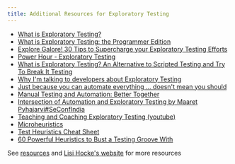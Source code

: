 ```yaml
---
title: Additional Resources for Exploratory Testing
---
```


   - [What is Exploratory Testing?](https://medium.com/@maaret.pyhajarvi/what-is-exploratory-testing-88d967060145)
   - [What is Exploratory Testing: the Programmer Edition](https://blog.usejournal.com/what-is-exploratory-testing-the-programmer-edition-881765411f2c)
   - [Explore Galore! 30 Tips to Supercharge your Exploratory Testing Efforts](https://www.testbuddy.co/blog/what-is-exploratory-testing-an-alternative-to-scripted-testing-and-try-to-break-it-testing)
   - [Power Hour - Exploratory Testing](https://club.ministryoftesting.com/t/power-hour-exploratory-testing/)
   - [What is Exploratory Testing? An Alternative to Scripted Testing and
   Try To Break It Testing](https://www.testbuddy.co/blog/what-is-exploratory-testing-an-alternative-to-scripted-testing-and-try-to-break-it-testing)
   - [Why I'm talking to developers about Exploratory Testing](https://blog.scottlogic.com/2019/11/18/talking-to-devs-about-testing.html)
   - [Just because you can automate everything ... doesn't mean you should](http://testsheepnz.blogspot.com/2016/05/just-because-you-can-automate.html)
   - [Manual Testing and Automation: Better Together](https://blog.gurock.com/manual-testing-and-automation-better-together/)
   - [Intersection of Automation and Exploratory Testing by Maaret Pyhajarvi#SeConfIndia](https://www.youtube.com/watch?v3DEs4SfYog5VA)
   - [Teaching and Coaching Exploratory Testing (youtube)](https://www.youtube.com/watch?v=3DZWI6MFvxQJk)
   - [Microheuristics](http://www.schladebeck.de/microheuristics/)
   - [Test Heuristics Cheat Sheet](http://testobsessed.com/wp-content/uploads/2011/04/testheuristicscheatsheetv1.pdf)
   - [60 Powerful Heuristics to Bust a Testing Groove With](http://dojo-static.ministryoftesting.com/downloads/60PowerfulHeuristicseBook.pdf)
   
See [resources](resources.md#exploratory-testing) and [Lisi Hocke's website](https://lisihocke.com) for more resources
